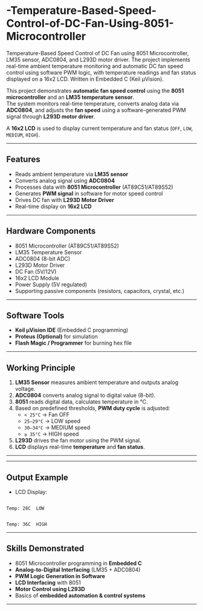 # -Temperature-Based-Speed-Control-of-DC-Fan-Using-8051-Microcontroller
Temperature-Based Speed Control of DC Fan using 8051 Microcontroller, LM35 sensor, ADC0804, and L293D motor driver. The project implements real-time ambient temperature monitoring and automatic DC fan speed control using software PWM logic, with temperature readings and fan status displayed on a 16x2 LCD. Written in Embedded C (Keil µVision).


This project demonstrates **automatic fan speed control** using the **8051 microcontroller** and an **LM35 temperature sensor**.  
The system monitors real-time temperature, converts analog data via **ADC0804**, and adjusts the **fan speed** using a software-generated PWM signal through **L293D motor driver**.  

A **16x2 LCD** is used to display current temperature and fan status (`OFF`, `LOW`, `MEDIUM`, `HIGH`).  

---

## Features
- Reads ambient temperature via **LM35 sensor**  
- Converts analog signal using **ADC0804**  
- Processes data with **8051 Microcontroller** (AT89C51/AT89S52)  
- Generates **PWM signal** in software for motor speed control  
- Drives DC fan with **L293D Motor Driver**  
- Real-time display on **16x2 LCD**  

---

##  Hardware Components
- 8051 Microcontroller (AT89C51/AT89S52)  
- LM35 Temperature Sensor  
- ADC0804 (8-bit ADC)  
- L293D Motor Driver  
- DC Fan (5V/12V)  
- 16x2 LCD Module  
- Power Supply (5V regulated)  
- Supporting passive components (resistors, capacitors, crystal, etc.)  

---

## Software Tools
- **Keil µVision IDE** (Embedded C programming)  
- **Proteus (Optional)** for simulation  
- **Flash Magic / Programmer** for burning hex file  

---

## Working Principle
1. **LM35 Sensor** measures ambient temperature and outputs analog voltage.  
2. **ADC0804** converts analog signal to digital value (8-bit).  
3. **8051** reads digital data, calculates temperature in °C.  
4. Based on predefined thresholds, **PWM duty cycle** is adjusted:  
   - `< 25°C` → Fan OFF  
   - `25–29°C` → LOW speed  
   - `30–34°C` → MEDIUM speed  
   - `≥ 35°C` → HIGH speed  
5. **L293D** drives the fan motor using the PWM signal.  
6. **LCD** displays real-time **temperature** and **fan status**.  

---


---

##  Output Example
- LCD Display:
```

Temp: 28C  LOW

```
```

Temp: 36C  HIGH

```

---

## Skills Demonstrated
- 8051 Microcontroller programming in **Embedded C**  
- **Analog-to-Digital Interfacing** (LM35 + ADC0804)  
- **PWM Logic Generation in Software**  
- **LCD Interfacing** with 8051  
- **Motor Control using L293D**  
- Basics of **embedded automation & control systems**  

---


